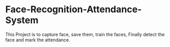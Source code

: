 # Face-Recognition-Attendance-System
This Project is to capture face, save them, train the faces, Finally detect the face and mark the attendance.
